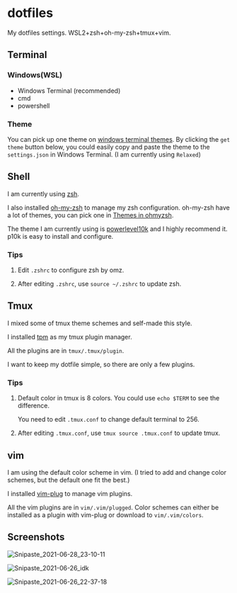 # dotfiles

My dotfiles settings. WSL2+zsh+oh-my-zsh+tmux+vim.





## Terminal

### Windows(WSL)
* Windows Terminal (recommended)
* cmd 
* powershell

### Theme
You can pick up one theme on [windows terminal themes](https://windowsterminalthemes.dev/). By clicking the `get theme` button below, you could easily copy and paste the theme to the `settings.json` in Windows Terminal. (I am currently using `Relaxed`)



## Shell

I am currently using [zsh](https://www.zsh.org/).

I also installed [oh-my-zsh](https://github.com/ohmyzsh/ohmyzsh) to manage my zsh configuration. oh-my-zsh have a lot of themes, you can pick one in [Themes in ohmyzsh](https://github.com/ohmyzsh/ohmyzsh/wiki/Themes).

The theme I am currently using is  [powerlevel10k](https://github.com/romkatv/powerlevel10k) and I highly recommend it. p10k is easy to install and configure. 

### Tips

1. Edit `.zshrc` to configure zsh by omz.

2. After editing `.zshrc`, use `source ~/.zshrc` to update zsh. 



## Tmux

I mixed some of tmux theme schemes and self-made this style. 

I installed [tpm](https://github.com/tmux-plugins/tpm) as my tmux plugin manager.

All the plugins are in `tmux/.tmux/plugin`.

I want to keep my dotfile simple, so there are only a few plugins. 

### Tips

1. Default color in tmux is 8 colors. You could use `echo $TERM` to see the difference. 

   You need to edit `.tmux.conf` to change default terminal to 256.

2. After editing `.tmux.conf`, use `tmux source .tmux.conf` to update tmux.



## vim

I am using the default color scheme in vim. (I tried to add and change color schemes, but the default one fit the best.)

I installed [vim-plug](https://github.com/junegunn/vim-plug) to manage vim plugins. 

All the vim plugins are in `vim/.vim/plugged`. Color schemes can either be installed as a plugin with vim-plug or download to `vim/.vim/colors`.



## Screenshots

![Snipaste_2021-06-28_23-10-11](https://user-images.githubusercontent.com/39271899/123660402-35742500-d866-11eb-8975-d96571820f3f.png)



![Snipaste_2021-06-26_idk](https://user-images.githubusercontent.com/39271899/123531238-90f2c580-d735-11eb-9dcc-84d4fdfdc959.jpg)



![Snipaste_2021-06-26_22-37-18](https://user-images.githubusercontent.com/39271899/123531206-407b6800-d735-11eb-9cca-b28eb7d84281.png)
